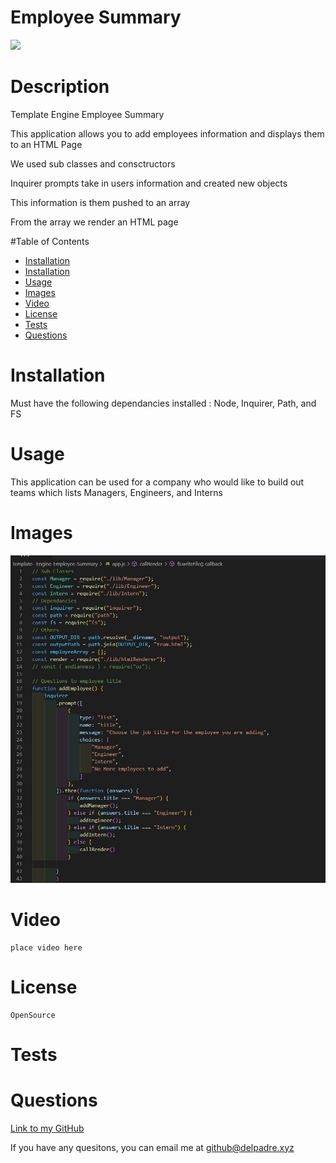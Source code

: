 

  # Employee Summary

  ![](https://img.shields.io/badge/License-OpenSource-brightgreen)


  # Description
  Template Engine Employee Summary 
  
  This application allows you to add employees information and displays them to an HTML Page

  We used sub classes and consctructors

  Inquirer prompts take in users information and created new objects

  This information is them pushed to an array

  From the array we render an HTML page


  #Table of Contents
  * [Installation](#installation)
  * [Installation](#installation)
  * [Usage](#usage)
  * [Images](#images)
  * [Video](#video)
  * [License](#license)
  * [Tests](#tests)
  * [Questions](#questions)
  
  # Installation

  Must have the following dependancies installed : Node, Inquirer, Path, and FS

  
  # Usage

  This application can be used for a company who would like to build out teams which lists Managers, Engineers, and Interns

  # Images
  [![Demo Video](./Assets/image1.jpg)](https://www.youtube.com/watch?v=YFTK1WGIanE "Click here to watch the demo!")
  # Video
    place video here
  

  # License
    OpenSource
  
  # Tests

  

  
  # Questions

  

  [Link to my GitHub](https://github.com/whiterice2020)

  If you have any quesitons, you can email me at github@delpadre.xyz


